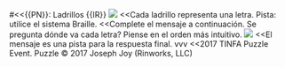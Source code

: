 #<<{{PN}}: Ladrillos {{IR}}
![](data/ES/bricks/bricks-{{IN}}a.png)
<<Cada ladrillo representa una letra. Pista: utilice el sistema Braille.
<<Complete el mensaje a continuación. Se pregunta dónde va cada letra? Piense en el orden más intuitivo.
![](data/ES/bricks/bricks-{{IN}}b.png)
<<El  mensaje es una pista para la respuesta final.
vvv
<<2017 TINFA Puzzle Event. Puzzle © 2017 Joseph Joy (Rinworks, LLC)
